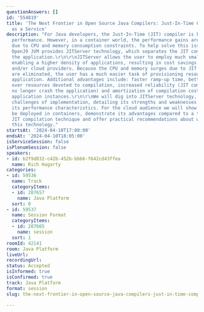 ```yaml
---
questionAnswers: []
id: '554819'
title: 'The Next Frontier in Open Source Java Compilers: Just-In-Time Compilation
  as a Service'
description: "For Java developers, the Just-In-Time (JIT) compiler is key to improved
  performance. However, in a container world, the performance gains are often negated
  due to CPU and memory consumption constraints. To help solve this issue, the Eclipse
  OpenJ9 JVM provides JITServer technology, which separates the JIT compiler from
  the application.\r\n\r\nJITServer allows the user to employ much smaller containers
  enabling a higher density of applications, resulting in cost savings for end-users
  and/or cloud providers. Because the CPU and memory surges due to JIT compilation
  are eliminated, the user has a much easier task of provisioning resources for his/her
  application. Additional advantages include: faster ramp-up time, better control
  over resources devoted to compilation, increased reliability (JIT compiler bugs
  no longer crash the application) and amortization of compilation costs across many
  application instances.\r\n\r\nWe will dig into JITServer technology, showing the
  challenges of implementation, detailing its strengths and weaknesses and illustrating
  its performance characteristics. For the cloud audience we will show how it can
  be deployed in containers, demonstrate its advantages compared to a traditional
  JIT compilation technique and offer practical recommendations about when to use
  this technology."
startsAt: '2024-04-10T17:00:00'
endsAt: '2024-04-10T18:05:00'
isServiceSession: false
isPlenumSession: false
speakers:
- id: b2f9d832-c42b-452b-bbb6-f642cd43ffea
  name: Rich Hagarty
categories:
- id: 59536
  name: Track
  categoryItems:
  - id: 207657
    name: Java Platform
  sort: 0
- id: 59537
  name: Session Format
  categoryItems:
  - id: 207665
    name: session
  sort: 1
roomId: 42141
room: Java Platform
liveUrl: 
recordingUrl: 
status: Accepted
isInformed: true
isConfirmed: true
track: Java Platform
format: session
slug: the-next-frontier-in-open-source-java-compilers-just-in-time-compilation-as-a-service

---
```

